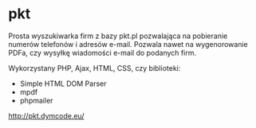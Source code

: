 # pkt

Prosta wyszukiwarka firm z bazy pkt.pl pozwalająca na pobieranie numerów telefonów i adresów e-mail.
Pozwala nawet na wygenorowanie PDFa, czy wysyłkę wiadomości e-mail do podanych firm.

Wykorzystany PHP, Ajax, HTML, CSS, czy biblioteki:
- Simple HTML DOM Parser
- mpdf
- phpmailer

http://pkt.dymcode.eu/
